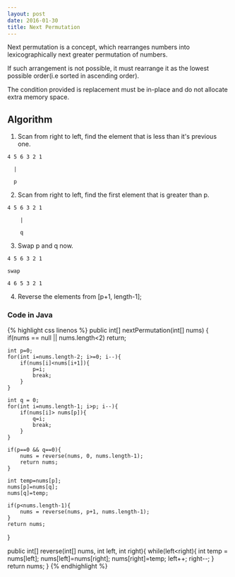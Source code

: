 ```yaml
---
layout: post
date: 2016-01-30
title: Next Permutation
---
```


Next permutation is a concept, which rearranges numbers into lexicographically next greater permutation of numbers.

If such arrangement is not possible, it must rearrange it as the lowest possible order(i.e sorted in ascending order).

The condition provided is replacement must be in-place and do not allocate extra memory space.

## Algorithm

1. Scan from right to left, find the element that is less than it's previous one.

```
4 5 6 3 2 1
```
```
  |
```
```
  p
```

2. Scan from right to left, find the first element that is greater than p.

```
4 5 6 3 2 1
```
```
    |
```
```
    q
```

3. Swap p and q now.
```
4 5 6 3 2 1
```
```
swap
```
```
4 6 5 3 2 1 
```

4. Reverse the elements from [p+1, length-1];

### Code in Java

{% highlight css linenos %}
public int[] nextPermutation(int[] nums) {
    if(nums == null || nums.length<2)
        return;
 
    int p=0;            
    for(int i=nums.length-2; i>=0; i--){
        if(nums[i]<nums[i+1]){
            p=i;
            break;
        }    
    }
 
    int q = 0;
    for(int i=nums.length-1; i>p; i--){
        if(nums[i]> nums[p]){
            q=i;
            break;
        }    
    }
 
    if(p==0 && q==0){
        nums = reverse(nums, 0, nums.length-1);
        return nums;
    }
 
    int temp=nums[p];
    nums[p]=nums[q];
    nums[q]=temp;
 
    if(p<nums.length-1){
        nums = reverse(nums, p+1, nums.length-1);
    }
    return nums;
}
 
public int[] reverse(int[] nums, int left, int right){
    while(left<right){
        int temp = nums[left];
        nums[left]=nums[right];
        nums[right]=temp;
        left++;
        right--;
    }
    return nums;
}
{% endhighlight %}